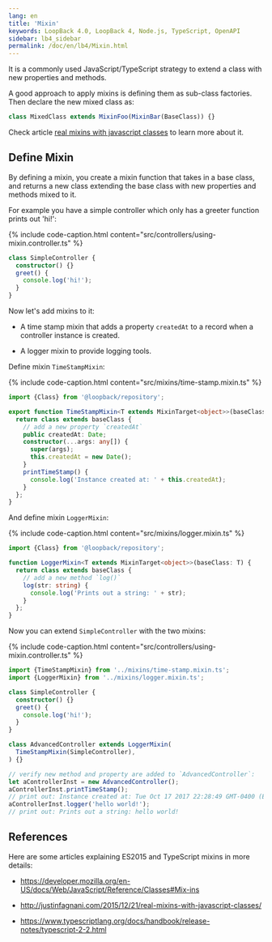 ```yaml
---
lang: en
title: 'Mixin'
keywords: LoopBack 4.0, LoopBack 4, Node.js, TypeScript, OpenAPI
sidebar: lb4_sidebar
permalink: /doc/en/lb4/Mixin.html
---
```


It is a commonly used JavaScript/TypeScript strategy to extend a class with new
properties and methods.

A good approach to apply mixins is defining them as sub-class factories. Then
declare the new mixed class as:

```ts
class MixedClass extends MixinFoo(MixinBar(BaseClass)) {}
```

Check article
[real mixins with javascript classes](http://justinfagnani.com/2015/12/21/real-mixins-with-javascript-classes/)
to learn more about it.

## Define Mixin

By defining a mixin, you create a mixin function that takes in a base class, and
returns a new class extending the base class with new properties and methods
mixed to it.

For example you have a simple controller which only has a greeter function
prints out 'hi!':

{% include code-caption.html content="src/controllers/using-mixin.controller.ts" %}

```ts
class SimpleController {
  constructor() {}
  greet() {
    console.log('hi!');
  }
}
```

Now let's add mixins to it:

- A time stamp mixin that adds a property `createdAt` to a record when a
  controller instance is created.

- A logger mixin to provide logging tools.

Define mixin `TimeStampMixin`:

{% include code-caption.html content="src/mixins/time-stamp.mixin.ts" %}

```ts
import {Class} from '@loopback/repository';

export function TimeStampMixin<T extends MixinTarget<object>>(baseClass: T) {
  return class extends baseClass {
    // add a new property `createdAt`
    public createdAt: Date;
    constructor(...args: any[]) {
      super(args);
      this.createdAt = new Date();
    }
    printTimeStamp() {
      console.log('Instance created at: ' + this.createdAt);
    }
  };
}
```

And define mixin `LoggerMixin`:

{% include code-caption.html content="src/mixins/logger.mixin.ts" %}

```ts
import {Class} from '@loopback/repository';

function LoggerMixin<T extends MixinTarget<object>>(baseClass: T) {
  return class extends baseClass {
    // add a new method `log()`
    log(str: string) {
      console.log('Prints out a string: ' + str);
    }
  };
}
```

Now you can extend `SimpleController` with the two mixins:

{% include code-caption.html content="src/controllers/using-mixin.controller.ts" %}

```ts
import {TimeStampMixin} from '../mixins/time-stamp.mixin.ts';
import {LoggerMixin} from '../mixins/logger.mixin.ts';

class SimpleController {
  constructor() {}
  greet() {
    console.log('hi!');
  }
}

class AdvancedController extends LoggerMixin(
  TimeStampMixin(SimpleController),
) {}

// verify new method and property are added to `AdvancedController`:
let aControllerInst = new AdvancedController();
aControllerInst.printTimeStamp();
// print out: Instance created at: Tue Oct 17 2017 22:28:49 GMT-0400 (EDT)
aControllerInst.logger('hello world!');
// print out: Prints out a string: hello world!
```

## References

Here are some articles explaining ES2015 and TypeScript mixins in more details:

- <https://developer.mozilla.org/en-US/docs/Web/JavaScript/Reference/Classes#Mix-ins>

- <http://justinfagnani.com/2015/12/21/real-mixins-with-javascript-classes/>

- <https://www.typescriptlang.org/docs/handbook/release-notes/typescript-2-2.html>
